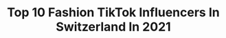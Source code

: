 ---
title: Top 10 Fashion TikTok Influencers In Switzerland In 2021
description: >-
  Find top fashion TikTok influencers in Switzerland in 2021. Most popular hashtags: #fyp #fashion #foryou #fy.
platform: TikTok
hits: 43
text_top: See the best TikTok accounts on inBeat.
text_bottom: Our database holds 43 TikTok influencers like this in Switzerland for you to pitch.
profiles:
  - username: "thomasrossier"
    fullname: >-
      Thomas Rossier
    bio: >-
      Fashion, Art, Influence 🥰 📧: thomas@soeuretteproductions.com
    location: "Switzerland"
    followers: 295600
    engagement: 1639
    commentsToLikes: 0.010146
    id: ckb0yl6fqnfi50j23ewye39cr
    verified: false
    hashtags: "#fyp, #hp, #drarry, #viral"
  - username: "daniyalmhn"
    fullname: >-
      daniyal
    bio: >-
      TRAVEL - FASHION Instagram: Daniyalmhn
    location: "Switzerland"
    followers: 6585
    engagement: 694
    commentsToLikes: 0.053872
    id: ck900ankba9b10j78mvihgksf
    verified: false
    hashtags: "#quarantine, #coronavirus, #switzerland, #tiktok"
  - username: "lenny_iza"
    fullname: >-
      Lenny Izaguire ✨
    bio: >-
      Fashion - Acting - Travel 💕 YouTube 🎥 @LennyIzaguire Instagram 📸 @Lenny.iza
    location: "Switzerland"
    followers: 145100
    engagement: 1439
    commentsToLikes: 0.010885
    id: ckb0robd6h5te0j231em0oe51
    verified: false
    hashtags: "#dracomalfoy, #couple, #thonny, #hp"
  - username: "fynxfynx"
    fullname: >-
      ITS FYNX
    bio: >-
      relatable, fashionable, annoying - follow me anyway
    location: "Switzerland"
    followers: 6594
    engagement: 687
    commentsToLikes: 0.015890
    id: ckacklngjc0qk0i78y5cjmqyr
    verified: false
    hashtags: "#beauty, #fashiontiktok, #dance, #couples"
  - username: "lifeasconstance"
    fullname: >-
      Lifeasconstance
    bio: >-
      Fashion enthusiast lost on TikTok Insta: @lifeasconstance London🇬🇧
    location: "Switzerland"
    followers: 12000
    engagement: 1031
    commentsToLikes: 0.012802
    id: cka6ct01m5dwz0i78sin5pvdy
    verified: false
    hashtags: "#xyzbca, #fyp, #foryoupage, #y2k"
  - username: "aerthia"
    fullname: >-
      aerthia
    bio: >-
      kpop multi ☆ BTS - Ateez - MX - EXO main ♡ Follow my IG for more ♡ thx for 2K ♡
    location: "Switzerland"
    followers: 1986
    engagement: 1958
    commentsToLikes: 0.022801
    id: ck9ntmu9vj2o80j78sksgi619
    verified: false
    hashtags: "#challenge, #kpopalbum, #kpop, #bts"
  - username: "tally_weijl"
    fullname: >-
      Tally_weijl
    bio: >-
      Never be afraid to #OwnIt 💞 Mention us @tally_weijl to get featured.
    location: "Switzerland"
    followers: 15900
    engagement: 1621
    commentsToLikes: 0.026137
    id: ckblo5kisg0qv0j23n65yh3ty
    verified: false
    hashtags: "#foryou, #outfitchallenge, #fashion, #dance"
  - username: "lucactd"
    fullname: >-
      luca💖
    bio: >-
      Luca 🎀 Follow my insta / luca.ctd / Creation insta / glamrixx /
    location: "Switzerland"
    followers: 2887
    engagement: 967
    commentsToLikes: 0.060533
    id: ckb8zwr93flkx0j23akfbr04r
    verified: false
    hashtags: "#foryou, #curly, #fyp, #pourtoi"
  - username: "_muellermueller"
    fullname: >-
      _muellermueller
    bio: >-
      Switzerland 🇨🇭 Instagram: @_muellermueller
    location: "Switzerland"
    followers: 2571
    engagement: 921
    commentsToLikes: 0.020226
    id: ckav6sm8hdm1o0j234uj119gy
    verified: false
    hashtags: "#fashion, #travel, #fy, #greece"
  - username: "mina.erblasc"
    fullname: >-
      mina.erblasc
    bio: >-
      hi follow the gram ^^
    location: "Switzerland"
    followers: 6261
    engagement: 1771
    commentsToLikes: 0.014520
    id: ckamvqh434wbx0i78eslapuyx
    verified: false
    hashtags: "#fashion, #celebrity, #aesthetics, #foryou"
---